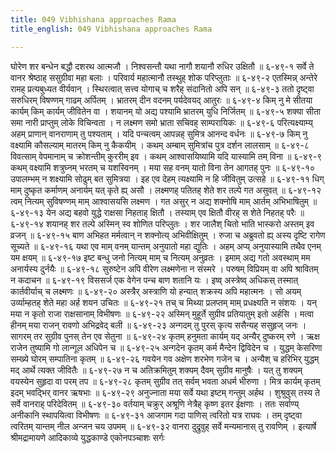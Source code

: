 ```yaml
---
title: 049 Vibhishana approaches Rama
title_english: 049 Vibhishana approaches Rama

---
```

<div class="audioEmbed"  caption="श्रीराम-हरिसीताराममूर्ति-घनपाठिभ्यां वचनम्" src="https://archive.org/download/Ramayana-recitation-Sriram-harisItArAmamUrti-Ghanapaati-v2/Kanda_6/Kanda_6_YK-049-Vibhishana_approaches_Rama_0.mp3"></div>
घोरेण शर बन्धेन बद्धौ दशरथ आत्मजौ ।  
निश्वसन्तौ यथा नागौ शयानौ रुधिर उक्षितौ ॥ ६-४९-१  
सर्वे ते वानर श्रेष्ठाह् ससुग्रीवा महा बलाः ।  
परिवार्य महात्मानौ तस्थुह् शोक परिप्लुताः ॥ ६-४९-२  
एतस्मिन्न् अन्तेरे रामह् प्रत्यबुध्यत वीर्यवान् ।  
स्थिरत्वात् सत्त्व योगाच् च शरैह् संदानितो अपि सन् ॥ ६-४९-३  
ततो दृष्ट्वा सरुधिरम् विषण्णम् गाढम् अर्पितम् ।  
भ्रातरम् दीन वदनम् पर्यदेवयद् आतुरः ॥ ६-४९-४  
किम् नु मे सीतया कार्यम् किम् कार्यम् जीवितेन वा ।  
शयानम् यो अद्य पश्यामि भ्रातरम् युधि निर्जितम् ॥ ६-४९-५  
शक्या सीता समा नारी प्राप्तुम् लोके विचिन्वता ।  
न लक्ष्मण समो भ्राता सचिवह् साम्परायिकः ॥ ६-४९-६  
परित्यक्ष्याम्य् अहम् प्राणान् वानराणाम् तु पश्यताम् ।  
यदि पन्चत्वम् आपन्नह् सुमित्र आनन्द वर्धनः ॥ ६-४९-७  
किम् नु वक्ष्यामि कौसल्याम् मातरम् किम् नु कैकयीम् ।  
कथम् अम्बाम् सुमित्रांच पुत्र दर्शन लालसाम् ॥ ६-४९-८  
विवत्साम् वेपमानाम् च क्रोशन्तीम् कुररीम् इव ।  
कथम् आश्वासयिष्यामि यदि यास्यामि तम् विना ॥ ६-४९-९  
कथम् वक्ष्यामि शत्रुघ्नम् भरतम् च यशस्विनम् ।  
मया सह वनम् यातो विना तेन आगतह् पुनः ॥ ६-४९-१०  
उपालम्भम् न शक्ष्यामि सोढुम् बत सुमित्रया ।  
इह एव देहम् त्यक्ष्यामि न हि जीवितुम् उत्सहे ॥ ६-४९-११  
धिग् माम् दुष्कृत कर्माणम् अनार्यम् यत् कृते ह्य् असौ ।  
लक्ष्मणह् पतितह् शेते शर तल्पे गत असुवत् ॥ ६-४९-१२  
त्वम् नित्यम् सुविषण्णम् माम् आश्वासयसि लक्ष्मण ।  
गत असुर् न अद्य शक्नोषि माम् आर्तम् अभिभाषितुम् ॥ ६-४९-१३  
येन अद्य बहवो युद्धे राक्षसा निहताह् क्षितौ ।  
तस्याम् एव क्षितौ वीरह् स शेते निहतह् परैः ॥ ६-४९-१४  
शयानह् शर तल्पे अस्मिन् स्व शोणित परिप्लुतः ।  
शर जालैश् चितो भाति भास्करो अस्तम् इव व्रजन् ॥ ६-४९-१५  
बाण अभिहत मर्मत्वान् न शक्नोत्य् अभिवीक्षितुम् ।  
रुजा च अब्रुवतो ह्य् अस्य दृष्टि रागेण सूच्यते ॥ ६-४९-१६  
यथा एव माम् वनम् यान्तम् अनुयातो महा द्युतिः ।  
अहम् अप्य् अनुयास्यामि तथैव एनम् यम क्षयम् ॥ ६-४९-१७  
इष्ट बन्धु जनो नित्यम् माम् च नित्यम् अनुव्रतः ।  
इमाम् अद्य गतो अवस्थाम् मम अनार्यस्य दुर्नयैः ॥ ६-४९-१८  
सुरुष्टेन अपि वीरेण लक्ष्मणेना न संस्मरे ।  
परुषम् विप्रियम् वा अपि श्रावितम् न कदाचन ॥ ६-४९-१९  
विससर्ज एक वेगेन पन्च बाण शतानि यः ।  
इष्व् अस्त्रेष्व् अधिकस् तस्मात् कार्तवीर्याच् च लक्ष्मणः ॥ ६-४९-२०  
अस्त्रैर् अस्त्राणि यो हन्यात् शक्रस्य अपि महात्मनः ।  
सो अयम् उर्व्याम्हतह् शेते महा अर्ह शयन उचितः ॥ ६-४९-२१  
तच् च मिथ्या प्रलप्तम् माम् प्रधक्ष्यति न संशयः ।  
यन् मया न कृतो राजा राक्षसानाम् विभीषणः ॥ ६-४९-२२  
अस्मिन् मुहूर्ते सुग्रीव प्रतियातुम् इतो अर्हसि ।  
मत्वा हीनम् मया राजन् रावणो अभिद्रवेद् बली ॥ ६-४९-२३  
अन्गदम् तु पुरस् कृत्य ससैन्यह् ससुहृज् जनः ।  
सागरम् तर सुग्रीव पुनस् तेन एव सेतुना ॥ ६-४९-२४  
कृतम् हनुमता कार्यम् यद् अन्यैर् दुष्करम् रणे ।  
ऋक्ष राजेन तुष्यामि गो लान्गूल अधिपेन च ॥ ६-४९-२५  
अन्गदेन कृतम् कर्म मैन्देन द्विविदेन च ।  
युद्धम् केसरिणा सम्ख्ये घोरम् सम्पातिना कृतम् ॥ ६-४९-२६  
गवयेन गव अक्षेण शरभेण गजेन च ।  
अन्यैश् च हरिभिर् युद्धम् मद् आर्थे त्यक्त जीवितैः ॥ ६-४९-२७  
न च अतिक्रमितुम् शक्यम् दैवम् सुग्रीव मानुषैः ।  
यत् तु शक्यम् वयस्येन सुहृदा वा परम् तप ॥ ६-४९-२८  
कृतम् सुग्रीव तत् सर्वम् भवता अधर्म भीरुणा ।  
मित्र कार्यम् कृतम् इदम् भवद्भिर् वानर ऋषभाः ॥ ६-४९-२९  
अनुज्नाता मया सर्वे यथा इष्टम् गन्तुम् अर्हथ ।  
शुश्रुवुस् तस्य ते सर्वे वानराह् परिदेवितम् ॥ ६-४९-३०  
वर्तयाम् चक्रुर् अश्रूणि नेत्रैह् कृष्ण इतर ईक्षणाः ।  
ततः सर्वाण्य् अनीकानि स्थापयित्वा विभीषणः ॥ ६-४९-३१  
आजगाम गदा पाणिस् त्वरितो यत्र राघवः ।  
तम् दृष्ट्वा त्वरितम् यान्तम् नील अन्जन चय उपमम् ॥ ६-४९-३२  
वानरा दुद्रुवुह् सर्वे मन्यमानास् तु रावणिम् ।  
इत्यार्षे श्रीमद्रामायणे आदिकाव्ये युद्धकाण्डे एकोनपञ्चाशः सर्गः
